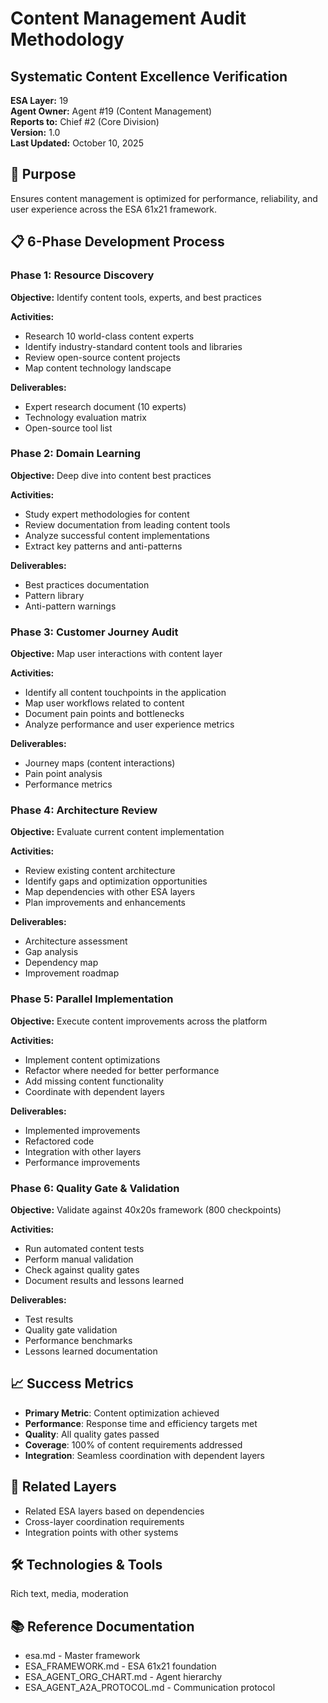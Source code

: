 # Content Management Audit Methodology
## Systematic Content Excellence Verification

**ESA Layer:** 19  
**Agent Owner:** Agent #19 (Content Management)  
**Reports to:** Chief #2 (Core Division)  
**Version:** 1.0  
**Last Updated:** October 10, 2025

## 🎯 Purpose
Ensures content management is optimized for performance, reliability, and user experience across the ESA 61x21 framework.

## 📋 6-Phase Development Process

### Phase 1: Resource Discovery
**Objective:** Identify content tools, experts, and best practices

**Activities:**
- Research 10 world-class content experts
- Identify industry-standard content tools and libraries
- Review open-source content projects
- Map content technology landscape

**Deliverables:**
- Expert research document (10 experts)
- Technology evaluation matrix
- Open-source tool list

### Phase 2: Domain Learning
**Objective:** Deep dive into content best practices

**Activities:**
- Study expert methodologies for content
- Review documentation from leading content tools
- Analyze successful content implementations
- Extract key patterns and anti-patterns

**Deliverables:**
- Best practices documentation
- Pattern library
- Anti-pattern warnings

### Phase 3: Customer Journey Audit
**Objective:** Map user interactions with content layer

**Activities:**
- Identify all content touchpoints in the application
- Map user workflows related to content
- Document pain points and bottlenecks
- Analyze performance and user experience metrics

**Deliverables:**
- Journey maps (content interactions)
- Pain point analysis
- Performance metrics

### Phase 4: Architecture Review
**Objective:** Evaluate current content implementation

**Activities:**
- Review existing content architecture
- Identify gaps and optimization opportunities
- Map dependencies with other ESA layers
- Plan improvements and enhancements

**Deliverables:**
- Architecture assessment
- Gap analysis
- Dependency map
- Improvement roadmap

### Phase 5: Parallel Implementation
**Objective:** Execute content improvements across the platform

**Activities:**
- Implement content optimizations
- Refactor where needed for better performance
- Add missing content functionality
- Coordinate with dependent layers

**Deliverables:**
- Implemented improvements
- Refactored code
- Integration with other layers
- Performance improvements

### Phase 6: Quality Gate & Validation
**Objective:** Validate against 40x20s framework (800 checkpoints)

**Activities:**
- Run automated content tests
- Perform manual validation
- Check against quality gates
- Document results and lessons learned

**Deliverables:**
- Test results
- Quality gate validation
- Performance benchmarks
- Lessons learned documentation

## 📈 Success Metrics
- **Primary Metric**: Content optimization achieved
- **Performance**: Response time and efficiency targets met
- **Quality**: All quality gates passed
- **Coverage**: 100% of content requirements addressed
- **Integration**: Seamless coordination with dependent layers

## 🔗 Related Layers
- Related ESA layers based on dependencies
- Cross-layer coordination requirements
- Integration points with other systems

## 🛠️ Technologies & Tools
Rich text, media, moderation

## 📚 Reference Documentation
- esa.md - Master framework
- ESA_FRAMEWORK.md - ESA 61x21 foundation
- ESA_AGENT_ORG_CHART.md - Agent hierarchy
- ESA_AGENT_A2A_PROTOCOL.md - Communication protocol
